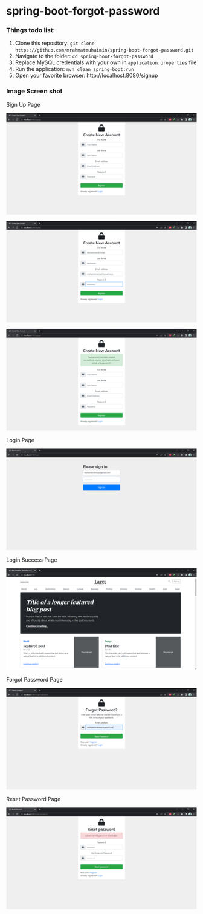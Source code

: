 # spring-boot-forgot-password


### Things todo list:

1. Clone this repository: `git clone https://github.com/mrahmatmuhaimin/spring-boot-forgot-password.git`
2. Navigate to the folder: `cd spring-boot-forgot-password`
3. Replace MySQL credentials with your own in `application.properties` file
4. Run the application: `mvn clean spring-boot:run`
5. Open your favorite browser: http://localhost:8080/signup

### Image Screen shot

Sign Up Page

![Sign Up Page](img/signup1.png "Sign Up Page")

![Sign Up Page](img/signup2.png "Sign Up Page")

![Sign Up Page](img/signup3.png "Sign Up Page")

Login Page

![Login Page](img/login.png "Login Page")

Login Success Page

![Login Success Page](img/login1.png "Login Success Page")

Forgot Password Page

![Forgot Password Page](img/forgot.png "Forgot Password Page")

Reset Password Page

![Reset Password Page](img/reset.png "Reset Password Page")